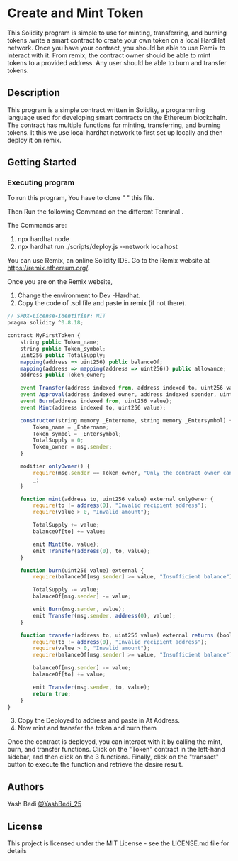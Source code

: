 # Create and Mint Token

This Solidity program is simple to use for minting, transferring, and burning tokens .write a smart contract to create your own token on a local HardHat network. 
Once you have your contract, you should be able to use Remix to interact with it. 
From remix, the contract owner should be able to mint tokens to a provided address. Any user should be able to burn and transfer tokens.

## Description

This program is a simple contract written in Solidity, a programming language used for developing smart contracts on the Ethereum blockchain. 
The contract has multiple functions for minting, transferring, and burning tokens. It this we use local hardhat network to first set up locally and 
then deploy it on remix.

## Getting Started

### Executing program

To run this program, You have to clone "  " this file.

Then Run the following Command on the different Terminal .

The Commands are:
1. npx hardhat node
2. npx hardhat run ./scripts/deploy.js --network localhost

You can use Remix, an online Solidity IDE. Go to the Remix website at https://remix.ethereum.org/.

Once you are on the Remix website, 
1. Change the environment to Dev -Hardhat.
2. Copy the code of .sol file and paste in remix (if not there).



```javascript
// SPDX-License-Identifier: MIT
pragma solidity ^0.8.18;

contract MyFirstToken {
    string public Token_name;
    string public Token_symbol;
    uint256 public TotalSupply;
    mapping(address => uint256) public balanceOf;
    mapping(address => mapping(address => uint256)) public allowance;
    address public Token_owner;

    event Transfer(address indexed from, address indexed to, uint256 value);
    event Approval(address indexed owner, address indexed spender, uint256 value);
    event Burn(address indexed from, uint256 value);
    event Mint(address indexed to, uint256 value);

    constructor(string memory _Entername, string memory _Entersymbol) {
        Token_name = _Entername;
        Token_symbol = _Entersymbol;
        TotalSupply = 0;
        Token_owner = msg.sender;
    }

    modifier onlyOwner() {
        require(msg.sender == Token_owner, "Only the contract owner can call this function");
        _;
    }

    function mint(address to, uint256 value) external onlyOwner {
        require(to != address(0), "Invalid recipient address");
        require(value > 0, "Invalid amount");

        TotalSupply += value;
        balanceOf[to] += value;

        emit Mint(to, value);
        emit Transfer(address(0), to, value);
    }

    function burn(uint256 value) external {
        require(balanceOf[msg.sender] >= value, "Insufficient balance");

        TotalSupply -= value;
        balanceOf[msg.sender] -= value;

        emit Burn(msg.sender, value);
        emit Transfer(msg.sender, address(0), value);
    }

    function transfer(address to, uint256 value) external returns (bool) {
        require(to != address(0), "Invalid recipient address");
        require(value > 0, "Invalid amount");
        require(balanceOf[msg.sender] >= value, "Insufficient balance");

        balanceOf[msg.sender] -= value;
        balanceOf[to] += value;

        emit Transfer(msg.sender, to, value);
        return true;
    }
}


```
3. Copy the Deployed to address and paste in At Address.
4. Now mint and transfer the token and burn them 


Once the contract is deployed, you can interact with it by calling the mint, burn, and transfer functions. 
Click on the "Token" contract in the left-hand sidebar, and then click on the 3  functions. 
Finally, click on the "transact" button to execute the function and retrieve the desire result.

## Authors

Yash Bedi 
[@YashBedi_25](https://twitter.com/Yash_Bedi25)


## License

This project is licensed under the MIT License - see the LICENSE.md file for details
